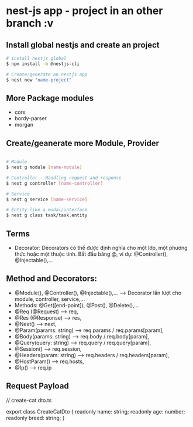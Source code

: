 # nest-js app - project in an other branch :v


## Install global nestjs and create an project

```bash
# install nestjs global
$ npm install -b @nestjs-cli

# Create/generate an nestjs app
$ nest new "name-project"
```

<!-- --------- More Package modules -------- -->
## More Package modules
 - cors
 - bordy-parser
 - morgan

<!--  -->
## Create/geanerate more Module, Provider

```bash

# Module
$ nest g module [name-module]

# Controller - Handling request and response 
$ nest g controller [name-controller]

# Service
$ nest g service [name-service]

# Entity like a modal/interface
$ nest g class task/task.entity
```

##  Terms
 - Decorator: Decorators có thể được định nghĩa cho một lớp, một phương thức hoặc một thuộc tính. Bắt đầu băng @, ví dụ: @Controller(), @Injectable(),...

## Method and Decorators:
 - @Module(), @Controller(), @Injectable(),... --> Decorator lần lượt cho module, controller, service,...
 - Methods: @Get([end-point]), @Post(), @Delete(),...
 - @Req (@Request) --> req, 
 - @Res (@Response) --> res, 
 - @Next() --> next, 
 - @Param(params: string) --> req.params / req.params[param], 
 - @Body(params: string) --> req.body / req.body[param], 
 - @Query(query: string) --> req.query / req.query[param], 
 - @Session() --> req.session, 
 - @Headers(param: string) --> req.headers / req.headers[param], 
 - @HostParam() --> req.hosts,
 -  @Ip() --> req.ip

## Request Payload
// create-cat.dto.ts

export class CreateCatDto {
  readonly name: string;
  readonly age: number;
  readonly breed: string;
}
